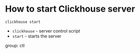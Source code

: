 # How to start Clickhouse server

```clickhouse
clickhouse start
```

- `clickhouse` - server control script
- `start` - starts the server

group: ctl



